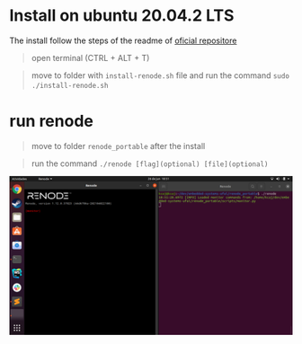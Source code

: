 # Install on ubuntu 20.04.2 LTS
The install follow the steps of the readme of [oficial repositore](https://github.com/renode/renode/blob/master/README.rst#installation)
> open terminal (CTRL + ALT + T)

> move to folder with `install-renode.sh` file and run the command `sudo ./install-renode.sh`
# run renode
> move to folder `renode_portable` after the install

> run the command `./renode [flag](optional) [file](optional)`

![run_renode](screenshots/run_renode.png
)